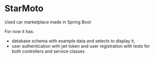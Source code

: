 # StarMoto
Used car marketplace made in Spring Boot

For now it has:
- database schema with example data and selects to display it,
- user authentication with jwt token and user registration with tests for both controllers and service classes
